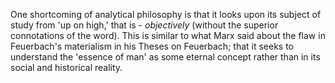 One shortcoming of analytical philosophy is that it looks upon its subject of study from 'up on high,' that is - _objectively_ (without the superior connotations of the word). This is similar to what Marx said about the flaw in Feuerbach's materialism in his Theses on Feuerbach; that it seeks to understand the 'essence of man' as some eternal concept rather than in its social and historical reality.